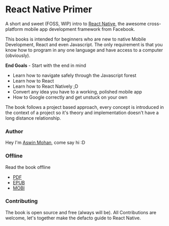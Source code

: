 # React Native Primer

A short and sweet \(FOSS, WIP\) intro to [React Native,](https://facebook.github.io/react-native/ "Link to Official Docs") the awesome cross-platform mobile app development framework from Facebook.

This books is intended for beginners who are new to native Mobile Development, React and even Javascript. The only requirement is that you know how to program in any one language and have access to a computer \(obviously\).

**End Goals** - Start with the end in mind

* Learn how to navigate safely through  the Javascript forest
* Learn how to React
* Learn how to React Natively ;D
* Convert any idea you have to a working, polished mobile app
* How to Google correctly and get unstuck on your own

The book follows a project based approach, every concept is introduced in the context of a project so it's theory and implementation doesn't have a long distance relationship.

### Author

Hey I'm [Aswin Mohan](http://aswinmohan.me/), come say hi :D

### Offline

Read the book offline

* [PDF](https://www.gitbook.com/download/pdf/book/aswinmohanme/react-native-primer)
* [EPUB](https://www.gitbook.com/download/epub/book/aswinmohanme/react-native-primer)
* [MOBI](https://www.gitbook.com/download/mobi/book/aswinmohanme/react-native-primer)

### Contributing

The book is open source and free \(always will be\). All Contributions are welcome, let's together make the defacto guide to React Native.

